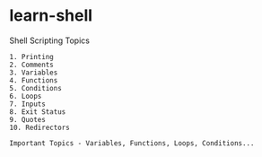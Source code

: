 # learn-shell

Shell Scripting Topics

```
1. Printing
2. Comments
3. Variables 
4. Functions
5. Conditions
6. Loops
7. Inputs
8. Exit Status
9. Quotes
10. Redirectors
```
```
Important Topics - Variables, Functions, Loops, Conditions...
```